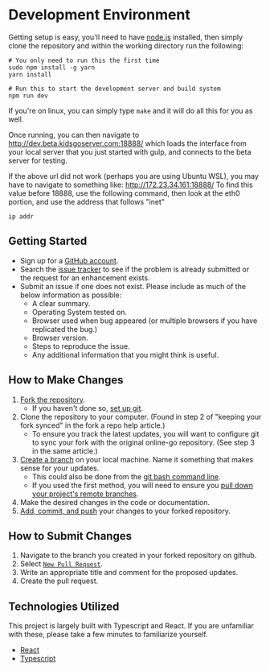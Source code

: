 # Development Environment

Getting setup is easy, you'll need to have [node.js](https://nodejs.org/) installed,
then simply clone the repository and within the working directory run the following:

```
# You only need to run this the first time
sudo npm install -g yarn
yarn install

# Run this to start the development server and build system
npm run dev
```

If you're on linux, you can simply type `make` and it will do all this for you as well.

Once running, you can then navigate to http://dev.beta.kidsgoserver.com:18888/ which loads the interface from your local server that you just started with gulp, and connects to the beta server for testing.

If the above url did not work (perhaps you are using Ubuntu WSL), you may have to navigate to something like: http://172.23.34.161:18888/ To find this value before 18888, use the following command, then look at the eth0 portion, and use the address that follows "inet"

```
ip addr
```

## Getting Started

-   Sign up for a [GitHub account](https://github.com/signup/free).
-   Search the [issue tracker](https://github.com/online-go/kidsgoserver.com/issues) to see if the problem is already submitted or the request for an enhancement exists.
-   Submit an issue if one does not exist. Please include as much of the below information as possible:
    -   A clear summary.
    -   Operating System tested on.
    -   Browser used when bug appeared (or multiple browsers if you have replicated the bug.)
    -   Browser version.
    -   Steps to reproduce the issue.
    -   Any additional information that you might think is useful.

## How to Make Changes

1. [Fork the repository](https://help.github.com/articles/fork-a-repo/).
    - If you haven't done so, [set up git](https://help.github.com/articles/set-up-git/).
2. Clone the repository to your computer. (Found in step 2 of "keeping your fork synced" in the fork a repo help article.)
    - To ensure you track the latest updates, you will want to configure git to sync your fork with the original online-go repository. (See step 3 in the same article.)
3. [Create a branch](https://help.github.com/articles/creating-and-deleting-branches-within-your-repository/) on your local machine. Name it something that makes sense for your updates.
    - This could also be done from the [git bash command line](https://github.com/Kunena/Kunena-Forum/wiki/Create-a-new-branch-with-git-and-manage-branches).
    - If you used the first method, you will need to ensure you [pull down your project's remote branches](https://stackify.com/git-checkout-remote-branch/).
4. Make the desired changes in the code or documentation.
5. [Add, commit, and push](https://help.github.com/articles/adding-a-file-to-a-repository-using-the-command-line/) your changes to your forked repository.

## How to Submit Changes

1. Navigate to the branch you created in your forked repository on github.
2. Select [`New Pull Request`](https://help.github.com/articles/creating-a-pull-request/).
3. Write an appropriate title and comment for the proposed updates.
4. Create the pull request.

## Technologies Utilized

This project is largely built with Typescript and React. If you are unfamiliar with these, please take a few minutes to familiarize yourself.

-   [React](https://reactjs.org/)
-   [Typescript](https://www.typescriptlang.org/)
